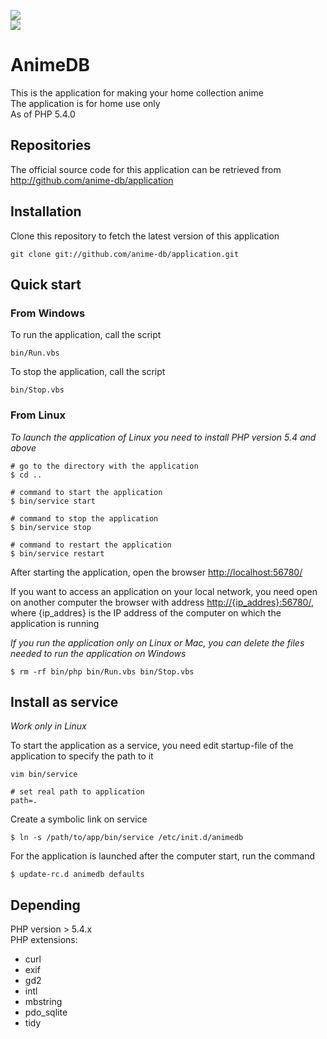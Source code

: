 <img src="http://anime-db.org/images/logo.jpg" /><br />
<img src="http://www.php.net/images/logos/php5-power-micro.png" />

# AnimeDB #

This is the application for making your home collection anime<br />
The application is for home use only<br />
As of PHP 5.4.0

## Repositories ##

The official source code for this application can be retrieved from<br />
<http://github.com/anime-db/application>

## Installation ##

Clone this repository to fetch the latest version of this application

    git clone git://github.com/anime-db/application.git

## Quick start ##

### From Windows ###

To run the application, call the script

    bin/Run.vbs

To stop the application, call the script

    bin/Stop.vbs

### From Linux ###

*To launch the application of Linux you need to install PHP version 5.4 and above*


    # go to the directory with the application
    $ cd ..

    # command to start the application
    $ bin/service start

    # command to stop the application
    $ bin/service stop

    # command to restart the application
    $ bin/service restart


After starting the application, open the browser <http://localhost:56780/>

If you want to access an application on your local network, you need open on another computer the browser with address <http://{ip_addres}:56780/>, where {ip_addres} is the IP address of the computer on which the application is running

*If you run the application only on Linux or Mac, you can delete the files needed to run the application on Windows*

    $ rm -rf bin/php bin/Run.vbs bin/Stop.vbs

## Install as service ##

*Work only in Linux*

To start the application as a service, you need edit startup-file of the application to specify the path to it

    vim bin/service

    # set real path to application
    path=.

Create a symbolic link on service

    $ ln -s /path/to/app/bin/service /etc/init.d/animedb

For the application is launched after the computer start, run the command

    $ update-rc.d animedb defaults

## Depending ##

PHP version > 5.4.x<br />
PHP extensions:
* curl
* exif
* gd2
* intl
* mbstring
* pdo_sqlite
* tidy
